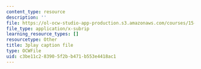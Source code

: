 ```yaml
---
content_type: resource
description: ''
file: https://ol-ocw-studio-app-production.s3.amazonaws.com/courses/15-390-new-enterprises-spring-2013/c3be11c283905f2bb471b553e4418ac1_oD7X3KvJAVk.vtt
file_type: application/x-subrip
learning_resource_types: []
resourcetype: Other
title: 3play caption file
type: OCWFile
uid: c3be11c2-8390-5f2b-b471-b553e4418ac1
---
```

